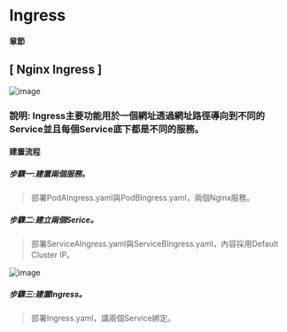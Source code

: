 # Ingress
**章節**
## [ Nginx Ingress ]
![image](https://user-images.githubusercontent.com/39659664/225511954-b2cc0554-7a4a-46f1-b003-fa448cdac74e.png)
### 說明: Ingress主要功能用於一個網址透過網址路徑導向到不同的Service並且每個Service底下都是不同的服務。
#### 建置流程
##### 步驟一:建置兩個服務。
> 部署PodAIngress.yaml與PodBIngress.yaml，兩個Nginx服務。
##### 步驟二:建立兩個Serice。
> 部署ServiceAIngress.yaml與ServiceBIngress.yaml，內容採用Default Cluster IP。

![image](https://user-images.githubusercontent.com/39659664/225514278-fa4ad363-5244-438a-a0da-4938adbf62bd.png)

##### 步驟三:建置Ingress。
> 部署Ingress.yaml，講兩個Service綁定。
